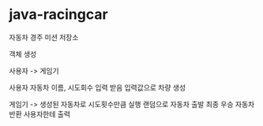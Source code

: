 # java-racingcar

자동차 경주 미션 저장소

객체 생성 

사용자 -> 게임기

사용자 자동차 이름, 시도회수 입력 받음
입력값으로 차량 생성

게임기 -> 생성된 자동차로 시도횟수만큼 실행
랜덤으로 자동차 출발
최종 우승 자동차 반환
사용자한테 출력
